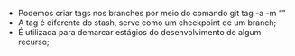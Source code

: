 * Podemos criar tags nos branches por meio do comando git tag -a -m “”
* A tag é diferente do stash, serve como um checkpoint de um branch;
* É utilizada para demarcar estágios do desenvolvimento de algum recurso;
